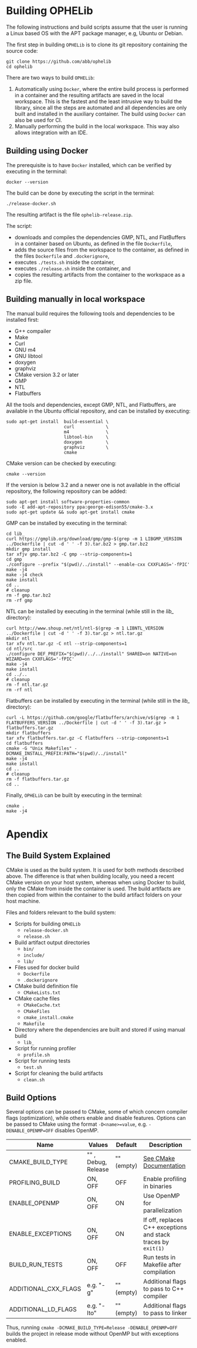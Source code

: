 # Building OPHELib

The following instructions and build scripts assume that the user is running a Linux based OS with the APT package manager, e.g, Ubuntu or Debian.

The first step in building `OPHELib` is to clone its git repository containing the source code:

    git clone https://github.com/abb/ophelib
    cd ophelib

There are two ways to build `OPHELib`:
1. Automatically using `Docker`, where the entire build process is performed in a container and the resulting artifacts are saved in the local workspace. This is the fastest and the least intrusive way to build the library, since all the steps are automated and all dependencies are only built and installed in the auxiliary container. The build using `Docker` can also be used for CI.
2. Manually performing the build in the local workspace. This way also allows integration with an IDE.

## Building using Docker
The prerequisite is to have `Docker` installed, which can be verified by executing in the terminal:

```
docker --version
```

The build can be done by executing the script in the terminal:

```
./release-docker.sh
```
The resulting artifact is the file `ophelib-release.zip`.

The script:
* downloads and compiles the dependencies GMP, NTL, and FlatBuffers in a container based on Ubuntu, as defined in the file `Dockerfile`,
* adds the source files from the workspace to the container, as defined in the files `Dockerfile` and `.dockerignore`,
* executes `./tests.sh` inside the container,
* executes `./release.sh` inside the container, and
* copies the resulting artifacts from the container to the workspace as a zip file.

## Building manually in local workspace

The manual build requires the following tools and dependencies to be installed first:
* G++ compailer
* Make
* Curl
* GNU m4
* GNU libtool
* doxygen
* graphviz
* CMake version 3.2 or later
* GMP
* NTL
* Flatbuffers

All the tools and dependencies, except GMP, NTL, and Flatbuffers, are available in the Ubuntu official repository, and can be installed by executing:

```
sudo apt-get install  build-essential \
                      curl            \
                      m4              \
                      libtool-bin     \
                      doxygen         \
                      graphviz        \
                      cmake
```

CMake version can be checked by executing:

```
cmake --version
```

If the version is below 3.2 and a newer one is not available in the official repository, the following repository can be added:

```
sudo apt-get install software-properties-common
sudo -E add-apt-repository ppa:george-edison55/cmake-3.x
sudo apt-get update && sudo apt-get install cmake
```

GMP can be installed by executing in the terminal:

```
cd lib_
curl https://gmplib.org/download/gmp/gmp-$(grep -m 1 LIBGMP_VERSION ../Dockerfile | cut -d ' ' -f 3).tar.bz2 > gmp.tar.bz2
mkdir gmp install
tar xfjv gmp.tar.bz2 -C gmp --strip-components=1
cd gmp
./configure --prefix "$(pwd)/../install" --enable-cxx CXXFLAGS='-fPIC'
make -j4
make -j4 check
make install
cd ..
# cleanup
rm -f gmp.tar.bz2
rm -rf gmp
```
NTL can be installed by executing in the terminal (while still in the *lib_* directory):

```
curl http://www.shoup.net/ntl/ntl-$(grep -m 1 LIBNTL_VERSION ../Dockerfile | cut -d ' ' -f 3).tar.gz > ntl.tar.gz
mkdir ntl
tar xfv ntl.tar.gz -C ntl --strip-components=1
cd ntl/src
./configure DEF_PREFIX="$(pwd)/../../install" SHARED=on NATIVE=on WIZARD=on CXXFLAGS='-fPIC'
make -j4
make install
cd ../..
# cleanup
rm -f ntl.tar.gz
rm -rf ntl
```

Flatbuffers can be installed by executing in the terminal (while still in the *lib_* directory):

```
curl -L https://github.com/google/flatbuffers/archive/v$(grep -m 1 FLATBUFFERS_VERSION ../Dockerfile | cut -d ' ' -f 3).tar.gz > flatbuffers.tar.gz
mkdir flatbuffers
tar xfv flatbuffers.tar.gz -C flatbuffers --strip-components=1
cd flatbuffers
cmake -G "Unix Makefiles" -DCMAKE_INSTALL_PREFIX:PATH="$(pwd)/../install"
make -j4
make install
cd ..
# cleanup
rm -f flatbuffers.tar.gz
cd ..
```

Finally, `OPHELib` can be built by executing in the terminal:

```
cmake .
make -j4
```

# Apendix

## The Build System Explained
CMake is used as the build system. It is used for both methods described above. The difference is that when building locally, you need a recent CMake version on your host system, whereas when using Docker to build, only the CMake from inside the container is used. The build artifacts are then copied from within the container to the build artifact folders on your host machine.

Files and folders relevant to the build system:
* Scripts for building `OPHELib`
    * ```release-docker.sh```
    * ```release.sh```
* Build artifact output directories
    * ```bin/```
    * ```include/```
    * ```lib/```
* Files used for docker build
    * ```Dockerfile```
    * ```.dockerignore```
* CMake build definition file
    * ```CMakeLists.txt```
* CMake cache files
    * ```CMakeCache.txt```
    * ```CMakeFiles```
    * ```cmake_install.cmake```
    * ```Makefile```
* Directory where the dependencies are built and stored if using manual build
    * ```lib_```
* Script for running profiler
    * ```profile.sh```
* Script for running tests
    * ```test.sh```
* Script for cleaning the build artifacts
    * ```clean.sh```

## Build Options
Several options can be passed to CMake, some of which concern compiler flags (optimization), while others enable and disable features. Options can be passed to CMake using the format `-D<name>=value`, e.g. `-DENABLE_OPENMP=OFF` disables OpenMP.

| Name                 | Values              | Default    | Description |
|----------------------|---------------------|------------|-------------|
| CMAKE_BUILD_TYPE     | "" , Debug, Release | "" (empty) | [See CMake Documentation](https://cmake.org/cmake/help/v3.0/variable/CMAKE_BUILD_TYPE.html) |
| PROFILING_BUILD      | ON, OFF             | OFF        | Enable profiling in binaries                                  |
| ENABLE_OPENMP        | ON, OFF             | ON         | Use OpenMP for parallelization                                |
| ENABLE_EXCEPTIONS    | ON, OFF             | ON         | If off, replaces C++ exceptions and stack traces by `exit(1)` |
| BUILD_RUN_TESTS      | ON, OFF             | OFF        | Run tests in Makefile after compilation                       |
| ADDITIONAL_CXX_FLAGS | e.g. "-g"           | "" (empty) | Additional flags to pass to C++ compiler                      |
| ADDITIONAL_LD_FLAGS  | e.g. "-lto"         | "" (empty) | Additional flags to pass to linker                            |

Thus, running `cmake -DCMAKE_BUILD_TYPE=Release -DENABLE_OPENMP=OFF` builds the project in release mode without OpenMP but with exceptions enabled.
